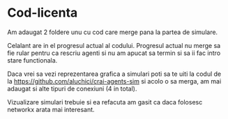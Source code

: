 # Cod-licenta
Am adaugat 2 foldere unu cu cod care merge pana la partea de simulare.

Celalant are in el progresul actual al codului. Progresul actual nu merge sa fie rular pentru ca rescriu agenti si nu am apucat sa termin si sa ii fac intro stare functionala.

Daca vrei sa vezi reprezentarea grafica a simulari poti sa te uiti la codul de la https://github.com/aluchici/crai-agents-sim si acolo o sa merga, am mai adaugat si alte tipuri de conexiuni (4 in total).

Vizualizare simulari trebuie si ea refacuta am gasit ca daca folosesc networkx arata mai interesant.
